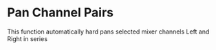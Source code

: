 # Pan Channel Pairs

This function automatically hard pans selected mixer channels Left and Right in series